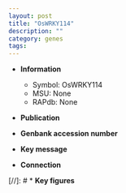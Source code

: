 ```yaml
---
layout: post
title: "OsWRKY114"
description: ""
category: genes
tags: 
---
```


* **Information**  
    + Symbol: OsWRKY114  
    + MSU: None  
    + RAPdb: None  

* **Publication**  

* **Genbank accession number**  

* **Key message**  

* **Connection**  

[//]: # * **Key figures**  


